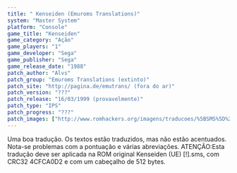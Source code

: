 ```yaml
---
title: " Kenseiden (Emuroms Translations)"
system: "Master System"
platform: "Console"
game_title: "Kenseiden"
game_category: "Ação"
game_players: "1"
game_developer: "Sega"
game_publisher: "Sega"
game_release_date: "1988"
patch_author: "Alvs"
patch_group: "Emuroms Translations (extinto)"
patch_site: "http://pagina.de/emutrans/ (fora do ar)"
patch_version: "???"
patch_release: "16/03/1999 (provavelmente)"
patch_type: "IPS"
patch_progress: "???"
patch_images: ["http://www.romhackers.org/imagens/traducoes/%5BSMS%5D%20Kenseiden%20-%20Emuroms%20Translations%20-%201.png","http://www.romhackers.org/imagens/traducoes/%5BSMS%5D%20Kenseiden%20-%20Emuroms%20Translations%20-%202.png","http://www.romhackers.org/imagens/traducoes/%5BSMS%5D%20Kenseiden%20-%20Emuroms%20Translations%20-%203.png"]
---
```

Uma boa tradução. Os textos estão traduzidos, mas não estão acentuados. Nota-se problemas com a pontuação e várias abreviações. ATENÇÃO:Esta tradução deve ser aplicada na ROM original Kenseiden (UE) [!].sms, com CRC32 4CFCA0D2 e com um cabeçalho de 512 bytes.